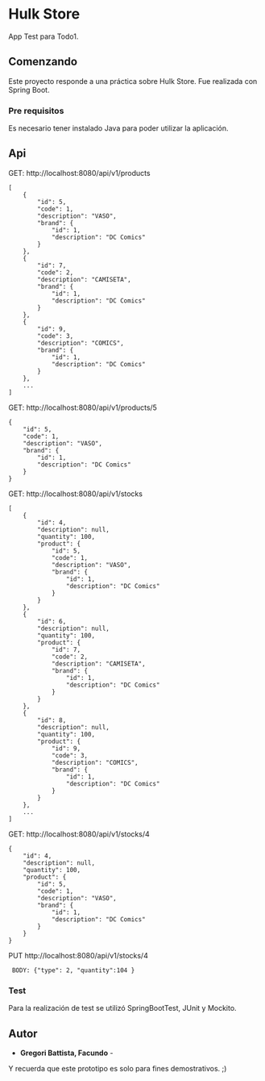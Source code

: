 # Hulk Store
App Test para Todo1.

## Comenzando
Este proyecto responde a una práctica sobre Hulk Store. Fue realizada con Spring Boot.

### Pre requisitos
Es necesario tener instalado Java para poder utilizar la aplicación.

## Api

GET: http://localhost:8080/api/v1/products

```
[
    {
        "id": 5,
        "code": 1,
        "description": "VASO",
        "brand": {
            "id": 1,
            "description": "DC Comics"
        }
    },
    {
        "id": 7,
        "code": 2,
        "description": "CAMISETA",
        "brand": {
            "id": 1,
            "description": "DC Comics"
        }
    },
    {
        "id": 9,
        "code": 3,
        "description": "COMICS",
        "brand": {
            "id": 1,
            "description": "DC Comics"
        }
    },
	...
]
```
GET: http://localhost:8080/api/v1/products/5

```
{
    "id": 5,
    "code": 1,
    "description": "VASO",
    "brand": {
        "id": 1,
        "description": "DC Comics"
    }
}
```
GET: http://localhost:8080/api/v1/stocks

```
[
    {
        "id": 4,
        "description": null,
        "quantity": 100,
        "product": {
            "id": 5,
            "code": 1,
            "description": "VASO",
            "brand": {
                "id": 1,
                "description": "DC Comics"
            }
        }
    },
    {
        "id": 6,
        "description": null,
        "quantity": 100,
        "product": {
            "id": 7,
            "code": 2,
            "description": "CAMISETA",
            "brand": {
                "id": 1,
                "description": "DC Comics"
            }
        }
    },
    {
        "id": 8,
        "description": null,
        "quantity": 100,
        "product": {
            "id": 9,
            "code": 3,
            "description": "COMICS",
            "brand": {
                "id": 1,
                "description": "DC Comics"
            }
        }
    },
	...
]
```
GET: http://localhost:8080/api/v1/stocks/4

```
{
    "id": 4,
    "description": null,
    "quantity": 100,
    "product": {
        "id": 5,
        "code": 1,
        "description": "VASO",
        "brand": {
            "id": 1,
            "description": "DC Comics"
        }
    }
}
```
 PUT  http://localhost:8080/api/v1/stocks/4

```
 BODY: {"type": 2, "quantity":104 }
```
### Test
Para la realización de test se utilizó SpringBootTest, JUnit y Mockito.

## Autor
* **Gregori Battista, Facundo** -

Y recuerda que este prototipo es solo para fines demostrativos. ;)